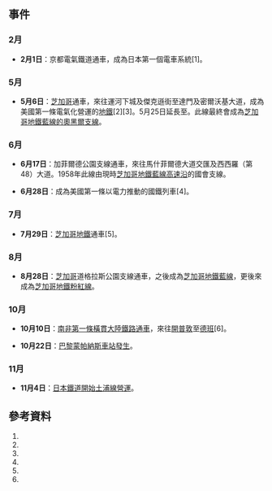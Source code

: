 ## 事件

### 2月

  - **2月1日**：京都電氣鐵道通車，成為日本第一個電車系統\[1\]。

### 5月

  - **5月6日**：[芝加哥](../Page/芝加哥.md "wikilink")通車，來往運河下城及傑克遜街至達門及密爾沃基大道，成為美國第一條電氣化營運的[地鐵](../Page/地鐵.md "wikilink")\[2\]\[3\]。5月25日延長至。此線最終會成為[芝加哥地鐵藍線的奧黑爾支線](https://zh.wikipedia.org/wiki/芝加哥地鐵藍線 "wikilink")。

### 6月

  - **6月17日**：加菲爾德公園支線通車，來往馬什菲爾德大道交匯及西西羅（第48）大道。1958年此線由現時[芝加哥地鐵藍線高速沿](https://zh.wikipedia.org/wiki/芝加哥地鐵藍線 "wikilink")的國會支線。

  - **6月28日**：成為美國第一條以電力推動的國鐵列車\[4\]。

### 7月

  - **7月29日**：[芝加哥地鐵](https://zh.wikipedia.org/wiki/芝加哥地鐵 "wikilink")通車\[5\]。

### 8月

  - **8月28日**：[芝加哥](../Page/芝加哥.md "wikilink")道格拉斯公園支線通車，之後成為[芝加哥地鐵藍線](https://zh.wikipedia.org/wiki/芝加哥地鐵藍線 "wikilink")，更後來成為[芝加哥地鐵粉紅線](../Page/芝加哥地鐵粉紅線.md "wikilink")。

### 10月

  - **10月10日**：[南非第一條橫貫大陸鐵路通車](https://zh.wikipedia.org/wiki/南非 "wikilink")，來往[開普敦](../Page/開普敦.md "wikilink")至[德班](../Page/德班.md "wikilink")\[6\]。

  - **10月22日**：[巴黎蒙帕納斯車站發生](https://zh.wikipedia.org/wiki/巴黎蒙帕納斯車站 "wikilink")。

### 11月

  - **11月4日**：[日本鐵道開始土浦線營運](https://zh.wikipedia.org/wiki/日本鐵道 "wikilink")。

## 參考資料

1.
2.
3.
4.
5.
6.
